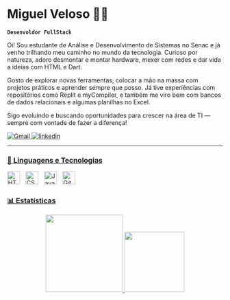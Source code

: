 # Miguel Veloso 👨‍💻

**`Desenvoldor FullStack`**

Oi! Sou estudante de Análise e Desenvolvimento de Sistemas no Senac e já venho trilhando meu caminho no mundo da tecnologia. Curioso por natureza, adoro desmontar e montar hardware, mexer com redes e dar vida a ideias com HTML e Dart.

Gosto de explorar novas ferramentas, colocar a mão na massa com projetos práticos e aprender sempre que posso. Já tive experiências com repositórios como Replit e myCompiler, e também me viro bem com bancos de dados relacionais e algumas planilhas no Excel.

Sigo evoluindo e buscando oportunidades para crescer na área de TI — sempre com vontade de fazer a diferença!
<p align="left">
    <a href="https://miguelvmpereira@gmail.com">
        <img 
            alt="Gmail" 
            title="Aqui é o meu email" 
            src="https://img.shields.io/badge/-Gmail-%23333?color=9400ba&labelColor=9400ba&style=for-the-badge&logo=gmail&logoColor=white"
        />
    </a>
    <a href="www.linkedin.com/in/https://www.linkedin.com/in/miguelvelosodev/">
        <img 
            alt="linkedin" 
            title="Me siga no linkedin" 
            src="https://img.shields.io/badge/linkedin-000000?color=9400ba&labelColor=9400ba&style=for-the-badge&logo=Threads&logoColor=white"
    </a>
</p>

---

### 🤖 Linguagens e Tecnologias 

<img 
    align="left" 
    alt="HTML"
    title="HTML" 
    width="30px" 
    style="padding-right: 10px;" 
    src="https://cdn.jsdelivr.net/gh/devicons/devicon@latest/icons/html5/html5-original.svg" 
/>
<img 
    align="left" 
    alt="CSS" 
    title="CSS"
    width="30px" 
    style="padding-right: 10px;" 
    src="https://cdn.jsdelivr.net/gh/devicons/devicon@latest/icons/css3/css3-original.svg" 
/>
<img 
    align="left" 
    alt="JavaScript" 
    title="JavaScript"
    width="30px" 
    style="padding-right: 10px;" 
    src="https://cdn.jsdelivr.net/gh/devicons/devicon@latest/icons/javascript/javascript-original.svg" 
/>

<img 
    align="left" 
    alt="Git" 
    title="Git"
    width="30px" 
    style="padding-right: 10px;" 
    src="https://cdn.jsdelivr.net/gh/devicons/devicon@latest/icons/git/git-original.svg" 
/>

<br/>
<br/>

### 📊 Estatísticas

<div align="center">
  <a href="https://github.com/MiguelVelosoo">
  <img height="180em" src="https://github-readme-stats.vercel.app/api?username=MiguelVelosoo&show_icons=true&theme=midnight-purple&include_all_commits=true&count_private=true"/>
  <img height="140em" src="https://github-readme-stats.vercel.app/api/top-langs/?username=MiguelVelosoo&layout=compact&langs_count=7&theme=midnight-purple"/>
</div>


